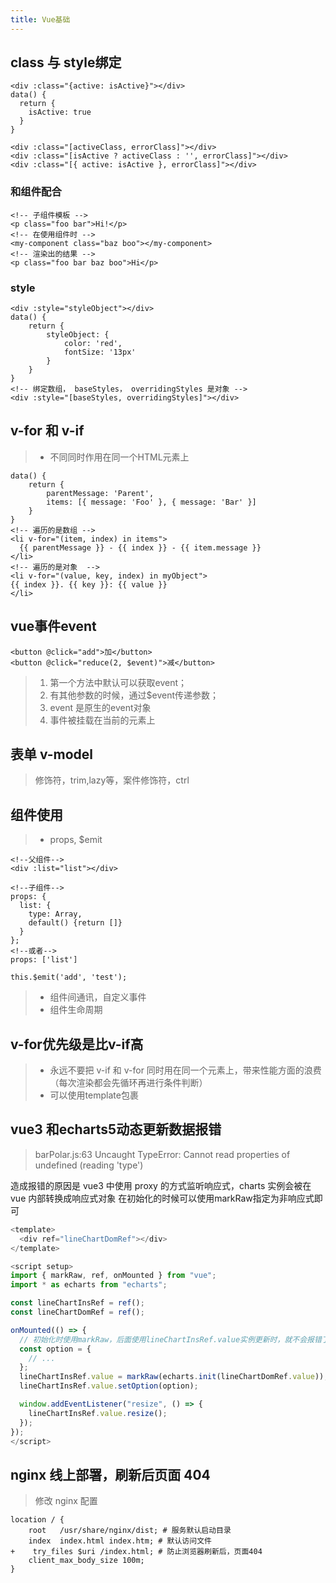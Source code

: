 ```yaml
---
title: Vue基础
---
```


## class 与 style绑定
```vue
<div :class="{active: isActive}"></div>
data() {
  return {
    isActive: true
  }
}

<div :class="[activeClass, errorClass]"></div>
<div :class="[isActive ? activeClass : '', errorClass]"></div>
<div :class="[{ active: isActive }, errorClass]"></div>
```

### 和组件配合
```vue
<!-- 子组件模板 -->
<p class="foo bar">Hi!</p>
<!-- 在使用组件时 -->
<my-component class="baz boo"></my-component>
<!-- 渲染出的结果 -->
<p class="foo bar baz boo">Hi</p>
```
### style
```vue
<div :style="styleObject"></div>
data() {
    return {
        styleObject: {
            color: 'red',
            fontSize: '13px'
        }
    }
}
<!-- 绑定数组， baseStyles， overridingStyles 是对象 -->
<div :style="[baseStyles, overridingStyles]"></div>
```


## v-for 和 v-if
> - 不同同时作用在同一个HTML元素上

```vue
data() {
    return {
        parentMessage: 'Parent',
        items: [{ message: 'Foo' }, { message: 'Bar' }]
    }
}
<!-- 遍历的是数组 -->
<li v-for="(item, index) in items">
  {{ parentMessage }} - {{ index }} - {{ item.message }}
</li>
<!-- 遍历的是对象  -->
<li v-for="(value, key, index) in myObject">
{{ index }}. {{ key }}: {{ value }}
</li>
```

## vue事件event
```vue
<button @click="add">加</button> 
<button @click="reduce(2, $event)">减</button>
```
> 1. 第一个方法中默认可以获取event；
> 2. 有其他参数的时候，通过$event传递参数；
> 3. event 是原生的event对象
> 4. 事件被挂载在当前的元素上

## 表单 v-model
> 修饰符，trim,lazy等，案件修饰符，ctrl

## 组件使用
> - props, $emit
```vue
<!--父组件-->
<div :list="list"></div>

<!--子组件-->
props: {
  list: {
    type: Array,
    default() {return []}
  }    
};
<!--或者-->
props: ['list']
```
```vue
this.$emit('add', 'test');
```
> - 组件间通讯，自定义事件
> - 组件生命周期

## v-for优先级是比v-if高
> - 永远不要把 v-if 和 v-for 同时用在同一个元素上，带来性能方面的浪费（每次渲染都会先循环再进行条件判断）
> - 可以使用template包裹


## vue3 和echarts5动态更新数据报错

> barPolar.js:63 Uncaught TypeError: Cannot read properties of undefined (reading 'type')


造成报错的原因是 vue3 中使用 proxy 的方式监听响应式，charts 实例会被在 vue 内部转换成响应式对象
在初始化的时候可以使用markRaw指定为非响应式即可

```js
<template>
  <div ref="lineChartDomRef"></div>
</template>

<script setup>
import { markRaw, ref, onMounted } from "vue";
import * as echarts from "echarts";

const lineChartInsRef = ref();
const lineChartDomRef = ref();

onMounted(() => {
  // 初始化时使用markRaw，后面使用lineChartInsRef.value实例更新时，就不会报错了
  const option = {
    // ...
  };
  lineChartInsRef.value = markRaw(echarts.init(lineChartDomRef.value));
  lineChartInsRef.value.setOption(option);

  window.addEventListener("resize", () => {
    lineChartInsRef.value.resize();
  });
});
</script>
```

## nginx 线上部署，刷新后页面 404

> 修改 nginx 配置
```shell
location / {
    root   /usr/share/nginx/dist; # 服务默认启动目录
    index  index.html index.htm; # 默认访问文件
+    try_files $uri /index.html; # 防止浏览器刷新后，页面404
    client_max_body_size 100m;
}
```
